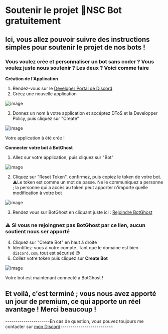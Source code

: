 # Soutenir le projet 📀NSC Bot gratuitement

## Ici, vous allez pouvoir suivre des instructions simples pour soutenir le projet de nos bots !

### Vous voulez crée et personnaliser un bot sans coder ? Vous voulez juste nous soutenir ? Les deux ? Voici comme faire

__Création de l'Application__

1. Rendez-vous sur le [Developer Portal de Discord](https://discord.com/developers/applications)
2. Créez une nouvelle application

![image](https://github.com/WolfSay12/Nous-Soutenir/assets/125210979/901ef19d-a43e-48fb-a0fe-d860c3f52bd5)

3. Donnez un nom à votre application et accéptez DToS et la Developper Policy, puis cliquez sur "Create"

![image](https://github.com/WolfSay12/Nous-Soutenir/assets/125210979/d5d60cd2-e5ef-4561-adb2-cc833d756c69)

Votre application à été crée ! 

__Connecter votre bot à BotGhost__

1. Allez sur votre application, puis cliquez sur "Bot"

![image](https://github.com/WolfSay12/Nous-Soutenir/assets/125210979/20a6b924-ff8a-4274-a01d-27642a915dd7)

2. Cliquez sur "Reset Token", confirmez, puis copiez le token de votre bot. ⚠️Le token est comme un mot de passe. Ne le communiquez a personne ; la personne qui a accès au token peut apporter n'importe quelle modification à votre bot

![image](https://github.com/WolfSay12/Nous-Soutenir/assets/125210979/635c5bc2-a858-444c-80df-a28d4b135c77)

3. Rendez vous sur BotGhost en cliquant juste ici : [Rejoindre BotGhost](https://botghost.com/?invite=1015312503732961320)
### ⚠️ Si vous ne rejoingnez pas BotGhost par ce lien, aucun soutient nous ser apporté 

4. Cliquez sur "Create Bot" en haut à droite
5. Identifiez-vous à votre compte. Tant que le domaine est bien ``discord.com``, tout est sécurisé 😉
6. Collez votre token puis cliquez sur __Create Bot__

![image](https://github.com/WolfSay12/Nous-Soutenir/assets/125210979/f2db90d5-3905-47d7-8920-81e4b8dee6fd)

Votre bot est maintenant connecté à BotGhost !

## Et voilà, c'est terminé ; vous nous avez apporté un jour de premium, ce qui apporte un réel avantage ! Merci beaucoup !

----------------------En cas de question, vous pouvez toujours me contacter sur [mon Discord](https://discord.com/users/101531250373296132)--------------------------



